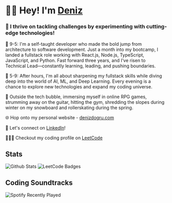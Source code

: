 <div align="left">
    <h1>👋🏻 Hey! I'm <a href="denizdogru.com" target="_blank">Deniz</a></h1>
<div>

<div align="left">
<h3>🚀 I thrive on tackling challenges by experimenting with cutting-edge technologies!</h3>

💼 9-5: I'm a self-taught developer who made the bold jump from architecture to software development. Just a month into my bootcamp, I landed a fullstack role working with React.js, Node.js, TypeScript, JavaScript, and Python. Fast forward three years, and I've risen to Technical Lead—constantly learning, leading, and pushing boundaries.

🤖 5-9: After hours, I'm all about sharpening my fullstack skills while diving deep into the world of AI, ML, and Deep Learning. Every evening is a chance to explore new technologies and expand my coding universe.

💖 Outside the tech bubble, immersing myself in online RPG games, strumming away on the guitar, hitting the gym, shredding the slopes during winter on my snowboard and rollerskating during the spring.

🌐 Hop onto my personal website - [denizdogru.com](https://denizdogru.com)

💼 Let's connect on [LinkedIn](https://linkedin.com/in/denizdogru)!

🧑🏽‍💻 Checkout my coding profile on [LeetCode](https://leetcode.com/denizdogru)

</div>

## Stats
<div>
    <img src="https://github-readme-stats-5udv09b4j-kevzpeter.vercel.app/api?username=denizdogruDEV&border_radius=10px&title_color=fff&text_color=fff&show_icons=true&bg_color=45,00B4D9,5FB5D9&icon_color=212121&hide_border=true&rank_icon=github" alt="Github Stats">
    <img src="https://leetcard.jacoblin.cool/denizdogru?border=0&radius=20&theme=light" alt="LeetCode Badges">
</div>

## Coding Soundtracks

<div>
    <img src="https://spotify-recently-played-readme.vercel.app/api?user=11100330735" alt="Spotify Recently Played">
</div>
